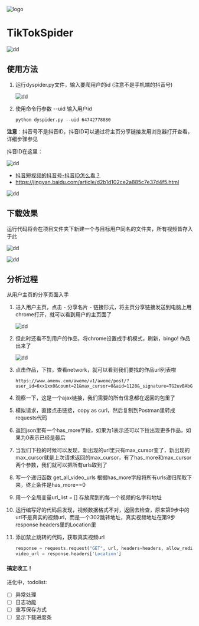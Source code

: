 ![logo](https://github.com/huangke19/TikTokSpider/raw/master/pics/logo.jpg)



# TikTokSpider

![dd](https://github.com/huangke19/LagouSpider/raw/master/lines/bird.jpg)

## 使用方法

1. 运行dyspider.py文件，输入要爬用户的id  (注意不是手机端的抖音号)

   ![dd](https://github.com/huangke19/TikTokSpider/raw/master/pics/desc.png)

2. 使用命令行参数 --uid 输入用户id

   ```shell
   python dyspider.py --uid 64742778880
   ```

**注意**：抖音号不是抖音ID，抖音ID可以通过将主页分享链接发用浏览器打开查看，详细步骤参见

抖音ID在这里：

![dd](https://github.com/huangke19/TikTokSpider/raw/master/pics/id.png)

- [抖音短视频的抖音号-抖音ID怎么看？](https://jingyan.baidu.com/article/d2b1d102ce2a885c7e37d4f5.html)
- https://jingyan.baidu.com/article/d2b1d102ce2a885c7e37d4f5.html



![dd](https://github.com/huangke19/LagouSpider/raw/master/lines/bird.jpg)

## 下载效果

运行代码将会在项目文件夹下新建一个与目标用户同名的文件夹，所有视频皆存入于此

![dd](https://github.com/huangke19/TikTokSpider/raw/master/pics/video.png)

![dd](https://github.com/huangke19/LagouSpider/raw/master/lines/bird.jpg)

## 分析过程

从用户主页的分享页面入手

1. 进入用户主页，点击 - 分享名片 - 链接形式，将主页分享链接发送到电脑上用chrome打开，就可以看到用户的主页面了

   ![dd](https://github.com/huangke19/TikTokSpider/raw/master/pics/Screenshot.png)

2. 但此时还看不到用户的作品，将chrome设置成手机模式，刷新，bingo! 作品出来了

   ![dd](https://github.com/huangke19/TikTokSpider/raw/master/pics/pc.png)

3. 点击作品，下拉，查看network，就可以看到我们要找的作品url列表啦

   ```
   https://www.amemv.com/aweme/v1/aweme/post/?user_id=6xx1xx0&count=21&max_cursor=0&aid=1128&_signature=TG2uvBAbGAHzG19a.rniF0xtrq&dytk=14d65256b82dd042058b0eca9f85461b
   ```

4. 观察一下，这是一个ajax链接，我们需要的所有信息都在返回的包里了

5. 模拟请求，直接点击链接，copy as curl，然后复制到Postman里转成requests代码

6. 返回json里有一个has_more字段，如果为1表示还可以下拉出现更多作品，如果为0表示已经是最后

7. 当我们下拉的时候可以发现，新出现的url里只有max_cursor变了，新出现的max_cursor就是上次请求返回的max_cursor，有了has_more和max_cursor两个参数，我们就可以把所有urls取到了

8. 写一个递归函数 get_all_video_urls 根据has_more字段将所有urls递归爬取下来，终止条件是has_more==0

9. 用一个全局变量url_list = [] 存放爬到的每一个视频的名字和地址

10. 运行编写好的代码后发现，视频数据格式不对，返回去检查，原来第9步中的url不是真实的视频url，而是一个302跳转地址，真实视频地址在第9步response headers里的Location里

11. 添加禁止跳转的代码，获取真实视频url

    ```python
    response = requests.request("GET", url, headers=headers, allow_redirects=False)
    video_url = response.headers['Location']
    ```



#### 搞定收工！





进化中，todolist:

- [ ] 异常处理
- [ ] 日志功能
- [ ] 重写保存方式 
- [ ] 显示下载进度条
